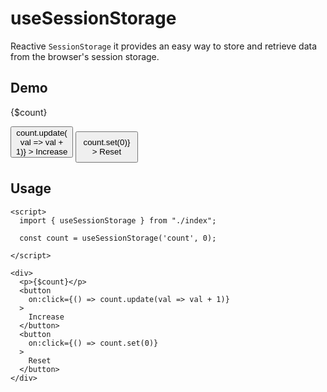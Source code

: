 # useSessionStorage

Reactive `SessionStorage` it provides an easy way to store and retrieve data from the browser's session storage.

## Demo

<script>
  import { useSessionStorage } from "sveltronics";

  const count = useSessionStorage('count', 0);

</script>

<div class="flex justify-center items-center gap-4">
  <p>{$count}</p>
  <button
    style="width: 100px; height: 50px;"
    class="bg-[#f0f] p-1 text-white rounded border-2"
    on:click={() => count.update(val => val + 1)}
  >
    Increase
  </button>
  <button
    style="width: 100px; height: 50px;"
    class="text-[#f0f] bg-white rounded border-2"
    on:click={() => count.set(0)}
  >
    Reset
  </button>
</div>

## Usage

```svelte
<script>
  import { useSessionStorage } from "./index";

  const count = useSessionStorage('count', 0);

</script>

<div>
  <p>{$count}</p>
  <button
    on:click={() => count.update(val => val + 1)}
  >
    Increase
  </button>
  <button
    on:click={() => count.set(0)}
  >
    Reset
  </button>
</div>
```